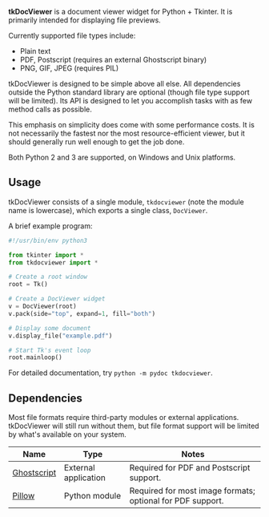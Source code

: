 **tkDocViewer** is a document viewer widget for Python + Tkinter. It is primarily intended for displaying file previews.

Currently supported file types include:

* Plain text
* PDF, Postscript (requires an external Ghostscript binary)
* PNG, GIF, JPEG (requires PIL)

tkDocViewer is designed to be simple above all else. All dependencies outside the Python standard library are optional (though file type support will be limited). Its API is designed to let you accomplish tasks with as few method calls as possible.

This emphasis on simplicity does come with some performance costs. It is not necessarily the fastest nor the most resource-efficient viewer, but it should generally run well enough to get the job done.

Both Python 2 and 3 are supported, on Windows and Unix platforms.


## Usage

tkDocViewer consists of a single module, `tkdocviewer` (note the module name is lowercase), which exports a single class, `DocViewer`.

A brief example program:

```python
#!/usr/bin/env python3

from tkinter import *
from tkdocviewer import *

# Create a root window
root = Tk()

# Create a DocViewer widget
v = DocViewer(root)
v.pack(side="top", expand=1, fill="both")

# Display some document
v.display_file("example.pdf")

# Start Tk's event loop
root.mainloop()
```

For detailed documentation, try `python -m pydoc tkdocviewer`.


## Dependencies

Most file formats require third-party modules or external applications. tkDocViewer will still run without them, but file format support will be limited by what's available on your system.

Name | Type | Notes
---- | ---- | -----
[Ghostscript](https://ghostscript.com/) | External application | Required for PDF and Postscript support.
[Pillow](https://python-pillow.org/) | Python module | Required for most image formats; optional for PDF support.
